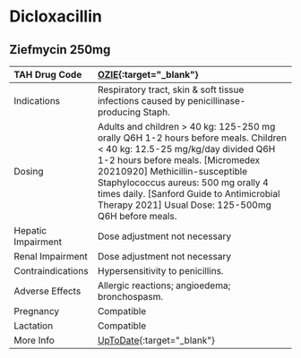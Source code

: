 # Dicloxacillin

## Ziefmycin 250mg

| TAH Drug Code      | [OZIE](https://www.tahsda.org.tw/drugs/hissearch.php?drug_code=OZIE){:target="_blank"}                                                                                                                                                                                                                                                     |
|:-------------------|:-------------------------------------------------------------------------------------------------------------------------------------------------------------------------------------------------------------------------------------------------------------------------------------------------------------------------------------------|
| Indications        | Respiratory tract, skin & soft tissue infections caused by penicillinase-producing Staph.                                                                                                                                                                                                                                                  |
| Dosing             | Adults and children > 40 kg: 125-250 mg orally Q6H 1-2 hours before meals. Children < 40 kg: 12.5-25 mg/kg/day divided Q6H 1-2 hours before meals. [Micromedex 20210920] Methicillin-susceptible Staphylococcus aureus: 500 mg orally 4 times daily. [Sanford Guide to Antimicrobial Therapy 2021] Usual Dose: 125-500mg Q6H before meals. |
| Hepatic Impairment | Dose adjustment not necessary                                                                                                                                                                                                                                                                                                              |
| Renal Impairment   | Dose adjustment not necessary                                                                                                                                                                                                                                                                                                              |
| Contraindications  | Hypersensitivity to penicillins.                                                                                                                                                                                                                                                                                                           |
| Adverse Effects    | Allergic reactions; angioedema; bronchospasm.                                                                                                                                                                                                                                                                                              |
| Pregnancy          | Compatible                                                                                                                                                                                                                                                                                                                                 |
| Lactation          | Compatible                                                                                                                                                                                                                                                                                                                                 |
| More Info          | [UpToDate](https://www.uptodate.com/contents/dicloxacillin-drug-information){:target="_blank"}                                                                                                                                                                                                                                             |

